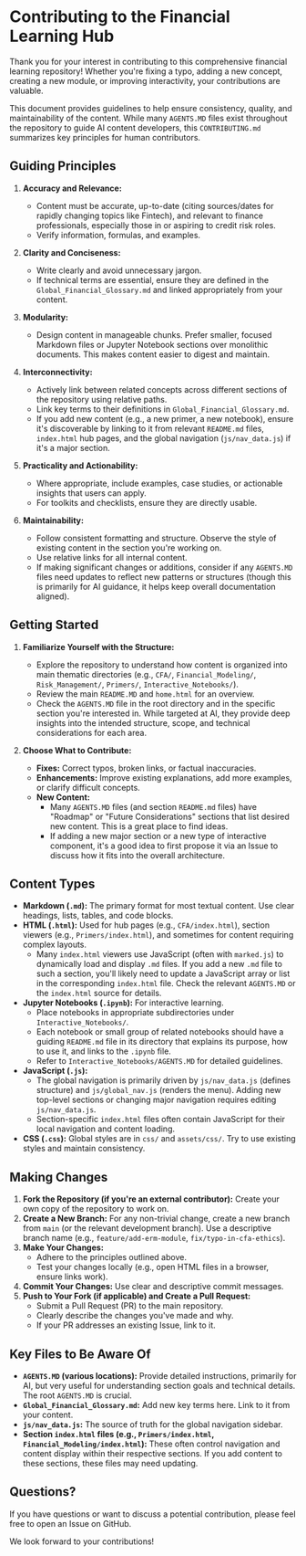 # Contributing to the Financial Learning Hub

Thank you for your interest in contributing to this comprehensive financial learning repository! Whether you're fixing a typo, adding a new concept, creating a new module, or improving interactivity, your contributions are valuable.

This document provides guidelines to help ensure consistency, quality, and maintainability of the content. While many `AGENTS.MD` files exist throughout the repository to guide AI content developers, this `CONTRIBUTING.md` summarizes key principles for human contributors.

## Guiding Principles

1.  **Accuracy and Relevance:**
    *   Content must be accurate, up-to-date (citing sources/dates for rapidly changing topics like Fintech), and relevant to finance professionals, especially those in or aspiring to credit risk roles.
    *   Verify information, formulas, and examples.

2.  **Clarity and Conciseness:**
    *   Write clearly and avoid unnecessary jargon.
    *   If technical terms are essential, ensure they are defined in the `Global_Financial_Glossary.md` and linked appropriately from your content.

3.  **Modularity:**
    *   Design content in manageable chunks. Prefer smaller, focused Markdown files or Jupyter Notebook sections over monolithic documents. This makes content easier to digest and maintain.

4.  **Interconnectivity:**
    *   Actively link between related concepts across different sections of the repository using relative paths.
    *   Link key terms to their definitions in `Global_Financial_Glossary.md`.
    *   If you add new content (e.g., a new primer, a new notebook), ensure it's discoverable by linking to it from relevant `README.md` files, `index.html` hub pages, and the global navigation (`js/nav_data.js`) if it's a major section.

5.  **Practicality and Actionability:**
    *   Where appropriate, include examples, case studies, or actionable insights that users can apply.
    *   For toolkits and checklists, ensure they are directly usable.

6.  **Maintainability:**
    *   Follow consistent formatting and structure. Observe the style of existing content in the section you're working on.
    *   Use relative links for all internal content.
    *   If making significant changes or additions, consider if any `AGENTS.MD` files need updates to reflect new patterns or structures (though this is primarily for AI guidance, it helps keep overall documentation aligned).

## Getting Started

1.  **Familiarize Yourself with the Structure:**
    *   Explore the repository to understand how content is organized into main thematic directories (e.g., `CFA/`, `Financial_Modeling/`, `Risk_Management/`, `Primers/`, `Interactive_Notebooks/`).
    *   Review the main `README.MD` and `home.html` for an overview.
    *   Check the `AGENTS.MD` file in the root directory and in the specific section you're interested in. While targeted at AI, they provide deep insights into the intended structure, scope, and technical considerations for each area.

2.  **Choose What to Contribute:**
    *   **Fixes:** Correct typos, broken links, or factual inaccuracies.
    *   **Enhancements:** Improve existing explanations, add more examples, or clarify difficult concepts.
    *   **New Content:**
        *   Many `AGENTS.MD` files (and section `README.md` files) have "Roadmap" or "Future Considerations" sections that list desired new content. This is a great place to find ideas.
        *   If adding a new major section or a new type of interactive component, it's a good idea to first propose it via an Issue to discuss how it fits into the overall architecture.

## Content Types

*   **Markdown (`.md`):** The primary format for most textual content. Use clear headings, lists, tables, and code blocks.
*   **HTML (`.html`):** Used for hub pages (e.g., `CFA/index.html`), section viewers (e.g., `Primers/index.html`), and sometimes for content requiring complex layouts.
    *   Many `index.html` viewers use JavaScript (often with `marked.js`) to dynamically load and display `.md` files. If you add a new `.md` file to such a section, you'll likely need to update a JavaScript array or list in the corresponding `index.html` file. Check the relevant `AGENTS.MD` or the `index.html` source for details.
*   **Jupyter Notebooks (`.ipynb`):** For interactive learning.
    *   Place notebooks in appropriate subdirectories under `Interactive_Notebooks/`.
    *   Each notebook or small group of related notebooks should have a guiding `README.md` file in its directory that explains its purpose, how to use it, and links to the `.ipynb` file.
    *   Refer to `Interactive_Notebooks/AGENTS.MD` for detailed guidelines.
*   **JavaScript (`.js`):**
    *   The global navigation is primarily driven by `js/nav_data.js` (defines structure) and `js/global_nav.js` (renders the menu). Adding new top-level sections or changing major navigation requires editing `js/nav_data.js`.
    *   Section-specific `index.html` files often contain JavaScript for their local navigation and content loading.
*   **CSS (`.css`):** Global styles are in `css/` and `assets/css/`. Try to use existing styles and maintain consistency.

## Making Changes

1.  **Fork the Repository (if you're an external contributor):** Create your own copy of the repository to work on.
2.  **Create a New Branch:** For any non-trivial change, create a new branch from `main` (or the relevant development branch). Use a descriptive branch name (e.g., `feature/add-erm-module`, `fix/typo-in-cfa-ethics`).
3.  **Make Your Changes:**
    *   Adhere to the principles outlined above.
    *   Test your changes locally (e.g., open HTML files in a browser, ensure links work).
4.  **Commit Your Changes:** Use clear and descriptive commit messages.
5.  **Push to Your Fork (if applicable) and Create a Pull Request:**
    *   Submit a Pull Request (PR) to the main repository.
    *   Clearly describe the changes you've made and why.
    *   If your PR addresses an existing Issue, link to it.

## Key Files to Be Aware Of

*   **`AGENTS.MD` (various locations):** Provide detailed instructions, primarily for AI, but very useful for understanding section goals and technical details. The root `AGENTS.MD` is crucial.
*   **`Global_Financial_Glossary.md`:** Add new key terms here. Link to it from your content.
*   **`js/nav_data.js`:** The source of truth for the global navigation sidebar.
*   **Section `index.html` files (e.g., `Primers/index.html`, `Financial_Modeling/index.html`):** These often control navigation and content display within their respective sections. If you add content to these sections, these files may need updating.

## Questions?

If you have questions or want to discuss a potential contribution, please feel free to open an Issue on GitHub.

We look forward to your contributions!
